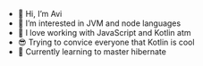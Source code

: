- 👋 Hi, I’m Avi
- 👀 I’m interested in JVM and node languages
- 💜 I love working with JavaScript and Kotlin atm
- 😎 Trying to convice everyone that Kotlin is cool
- 🐉 Currently learning to master hibernate

